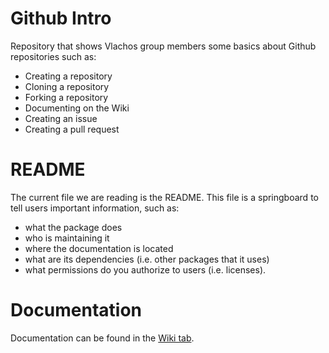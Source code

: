 # Github Intro
Repository that shows Vlachos group members some basics about Github repositories such as:

- Creating a repository
- Cloning a repository
- Forking a repository
- Documenting on the Wiki
- Creating an issue
- Creating a pull request


# README
The current file we are reading is the README. This file is a springboard to tell users important information, such as:

- what the package does
- who is maintaining it
- where the documentation is located
- what are its dependencies (i.e. other packages that it uses)
- what permissions do you authorize to users (i.e. licenses).

# Documentation
Documentation can be found in the [Wiki tab](https://github.com/jonlym/GithubIntro/wiki).
